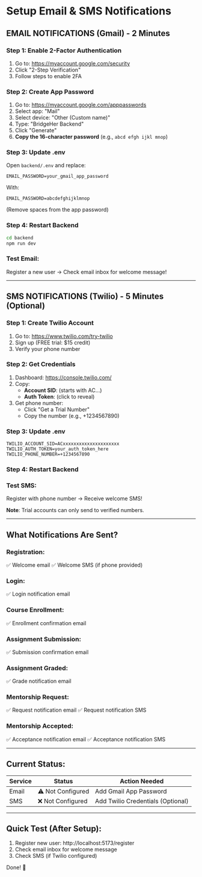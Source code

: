 # Setup Email & SMS Notifications

## EMAIL NOTIFICATIONS (Gmail) - 2 Minutes

### Step 1: Enable 2-Factor Authentication
1. Go to: https://myaccount.google.com/security
2. Click "2-Step Verification"
3. Follow steps to enable 2FA

### Step 2: Create App Password
1. Go to: https://myaccount.google.com/apppasswords
2. Select app: "Mail"
3. Select device: "Other (Custom name)"
4. Type: "BridgeHer Backend"
5. Click "Generate"
6. **Copy the 16-character password** (e.g., `abcd efgh ijkl mnop`)

### Step 3: Update .env
Open `backend/.env` and replace:
```env
EMAIL_PASSWORD=your_gmail_app_password
```
With:
```env
EMAIL_PASSWORD=abcdefghijklmnop
```
(Remove spaces from the app password)

### Step 4: Restart Backend
```bash
cd backend
npm run dev
```

### Test Email:
Register a new user → Check email inbox for welcome message!

---

## SMS NOTIFICATIONS (Twilio) - 5 Minutes (Optional)

### Step 1: Create Twilio Account
1. Go to: https://www.twilio.com/try-twilio
2. Sign up (FREE trial: $15 credit)
3. Verify your phone number

### Step 2: Get Credentials
1. Dashboard: https://console.twilio.com/
2. Copy:
   - **Account SID**: (starts with AC...)
   - **Auth Token**: (click to reveal)
3. Get phone number:
   - Click "Get a Trial Number"
   - Copy the number (e.g., +1234567890)

### Step 3: Update .env
```env
TWILIO_ACCOUNT_SID=ACxxxxxxxxxxxxxxxxxxxxx
TWILIO_AUTH_TOKEN=your_auth_token_here
TWILIO_PHONE_NUMBER=+1234567890
```

### Step 4: Restart Backend

### Test SMS:
Register with phone number → Receive welcome SMS!

**Note**: Trial accounts can only send to verified numbers.

---

## What Notifications Are Sent?

### Registration:
✅ Welcome email
✅ Welcome SMS (if phone provided)

### Login:
✅ Login notification email

### Course Enrollment:
✅ Enrollment confirmation email

### Assignment Submission:
✅ Submission confirmation email

### Assignment Graded:
✅ Grade notification email

### Mentorship Request:
✅ Request notification email
✅ Request notification SMS

### Mentorship Accepted:
✅ Acceptance notification email
✅ Acceptance notification SMS

---

## Current Status:

| Service | Status | Action Needed |
|---------|--------|---------------|
| Email   | ⚠️ Not Configured | Add Gmail App Password |
| SMS     | ❌ Not Configured | Add Twilio Credentials (Optional) |

---

## Quick Test (After Setup):

1. Register new user: http://localhost:5173/register
2. Check email inbox for welcome message
3. Check SMS (if Twilio configured)

Done! 🎉
